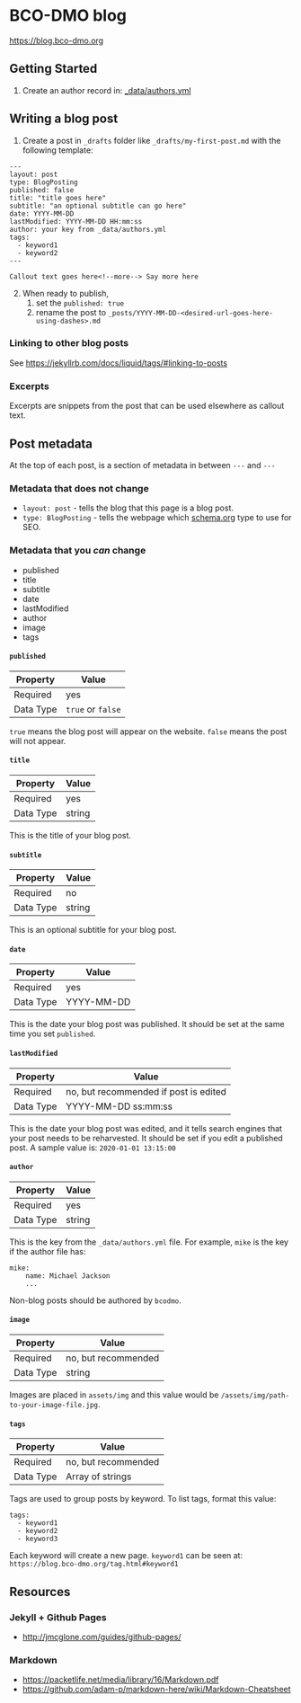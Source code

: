 # BCO-DMO blog

https://blog.bco-dmo.org

## Getting Started

1. Create an author record in: [_data/authors.yml](/_data/authors.yml)

## Writing a blog post

1. Create a post in `_drafts` folder like `_drafts/my-first-post.md` with the following template:

```
---
layout: post
type: BlogPosting
published: false
title: "title goes here"
subtitle: "an optional subtitle can go here"
date: YYYY-MM-DD
lastModified: YYYY-MM-DD HH:mm:ss
author: your key from _data/authors.yml
tags: 
  - keyword1
  - keyword2
---

Callout text goes here<!--more--> Say more here
```

2. When ready to publish,
    1. set the `published: true`
    2. rename the post to `_posts/YYYY-MM-DD-<desired-url-goes-here-using-dashes>.md`

### Linking to other blog posts

See https://jekyllrb.com/docs/liquid/tags/#linking-to-posts

### Excerpts

Excerpts are snippets from the post that can be used elsewhere as callout text. 

## Post metadata

At the top of each post, is a section of metadata in between `---` and `---`

### Metadata that does not change

* `layout: post` - tells the blog that this page is a blog post.
* `type: BlogPosting` - tells the webpage which [schema.org](https://schema.org) type to use for SEO.


### Metadata that you *can* change

* published
* title
* subtitle
* date
* lastModified
* author
* image
* tags 

#### `published`

| Property | Value |
|---|---|
| Required | yes |
| Data Type | `true` or `false` |

`true` means the blog post will appear on the website. `false` means the post will not appear.

#### `title`

| Property | Value |
|---|---|
| Required | yes |
| Data Type | string |

This is the title of your blog post.

#### `subtitle`

| Property | Value |
|---|---|
| Required | no |
| Data Type | string |

This is an optional subtitle for your blog post.

#### `date`

| Property | Value |
|---|---|
| Required | yes |
| Data Type | YYYY-MM-DD |

This is the date your blog post was published. It should be set at the same time you set `published`.

#### `lastModified`

| Property | Value |
|---|---|
| Required | no, but recommended if post is edited |
| Data Type | YYYY-MM-DD ss:mm:ss |

This is the date your blog post was edited, and it tells search engines that your post needs to be reharvested. It should be set if you edit a published post. A sample value is: `2020-01-01 13:15:00`

#### `author`

| Property | Value |
|---|---|
| Required | yes |
| Data Type | string |

This is the key from the `_data/authors.yml` file. For example, `mike` is the key if the author file has:

```
mike:
    name: Michael Jackson
    ...
```

Non-blog posts should be authored by `bcodmo`.

#### `image`

| Property | Value |
|---|---|
| Required | no, but recommended |
| Data Type | string |

Images are placed in `assets/img` and this value would be `/assets/img/path-to-your-image-file.jpg`.

#### `tags`

| Property | Value |
|---|---|
| Required | no, but recommended |
| Data Type | Array of strings |

Tags are used to group posts by keyword. To list tags, format this value:

```
tags:
  - keyword1
  - keyword2
  - keyword3
```
Each keyword will create a new page. `keyword1` can be seen at: `https://blog.bco-dmo.org/tag.html#keyword1`


## Resources

### Jekyll + Github Pages
* http://jmcglone.com/guides/github-pages/

### Markdown
* https://packetlife.net/media/library/16/Markdown.pdf 
* https://github.com/adam-p/markdown-here/wiki/Markdown-Cheatsheet
